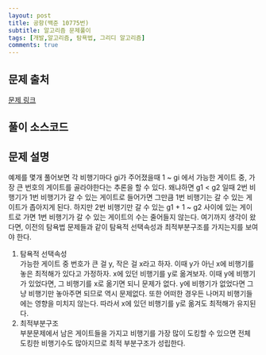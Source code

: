 ```yaml
---
layout: post
title: 공항(백준 10775번)
subtitle: 알고리즘 문제풀이
tags: [개발,알고리즘, 탐욕법, 그리디 알고리즘]
comments: true
---    
```


## 문제 출처  
<a href="https://www.acmicpc.net/problem/10775"> 문제 링크 </a>

## 풀이 소스코드  
<script src="https://gist.github.com/overflow218/84850e06efe2d3180fa05211ab5586f3.js"></script>

## 문제 설명
예제를 몇개 풀어보면 각 비행기마다 gi가 주어졌을때 1 ~ gi 에서 가능한 게이트 중, 가장 큰 번호의 게이트를 골라야한다는 추론을 할 수 있다. 왜냐하면 g1 < g2 일때 2번 비행기가 1번 비행기가 갈 수 있는 게이트로 들어가면 그만큼 1번 비행기는 갈 수 있는 게이트가 좁아지게 된다. 하지만 2번 비행기만 갈 수 있는 g1 + 1 ~ g2 사이에 있는 게이트로 가면 1번 비행기가 갈 수 있는 게이트의 수는 줄어들지 않는다. 여기까지 생각이 왔다면, 이전의 탐욕법 문제들과 같이 탐욕적 선택속성과 최적부분구조를 가지는지를 보여야 한다. 
1. 탐욕적 선택속성  
가능한 게이트 중 번호가 큰 걸 y, 작은 걸 x라고 하자. 이때 y가 아닌 x에 비행기를 놓은 최적해가 있다고 가정하자. x에 있던 비행기를 y로 옮겨보자. 이때 y에 비행기가 있었다면, 그 비행기를 x로 옮기면 되니 문제가 없다. y에 비행기가 없었다면 그냥 비행기만 놓아주면 되므로 역시 문제없다. 또한 어떠한 경우든 나머지 비행기들에는 영향을 미치지 않는다. 따라서 x에 있던 비행기를 y로 옮겨도 최적해가 유지된다. 
2. 최적부분구조    
부분문제에서 남은 게이트들을 가지고 비행기를 가장 많이 도킹할 수 있으면 전체 도킹한 비행기수도 많아지므로 최적 부분구조가 성립한다.



